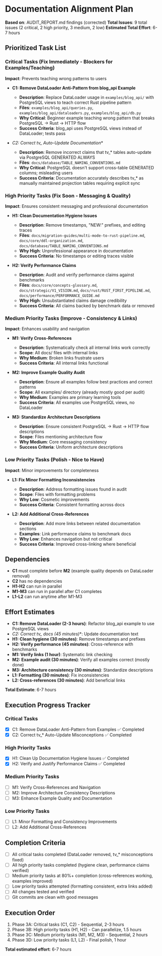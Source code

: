# Documentation Alignment Plan

**Based on**: AUDIT_REPORT.md findings (corrected)
**Total Issues**: 9 total issues (2 critical, 2 high priority, 3 medium, 2 low)
**Estimated Total Effort**: 6-7 hours

## Prioritized Task List

### Critical Tasks (Fix Immediately - Blockers for Examples/Teaching)
**Impact**: Prevents teaching wrong patterns to users

- **C1: Remove DataLoader Anti-Pattern from blog_api Example**
  - **Description**: Replace DataLoader usage in `examples/blog_api/` with PostgreSQL views to teach correct Rust pipeline pattern
  - **Files**: `examples/blog_api/queries.py`, `examples/blog_api/dataloaders.py`, `examples/blog_api/db.py`
  - **Why Critical**: Beginner example teaching wrong pattern that breaks PostgreSQL → Rust → HTTP flow
  - **Success Criteria**: blog_api uses PostgreSQL views instead of DataLoader; tests pass

- **C2: Correct tv_* Auto-Update Documentation**
  - **Description**: Remove incorrect claims that tv_* tables auto-update via PostgreSQL GENERATED ALWAYS
  - **Files**: `docs/database/TABLE_NAMING_CONVENTIONS.md`
  - **Why Critical**: PostgreSQL doesn't support cross-table GENERATED columns; misleading users
  - **Success Criteria**: Documentation accurately describes tv_* as manually maintained projection tables requiring explicit sync

### High Priority Tasks (Fix Soon - Messaging & Quality)
**Impact**: Ensures consistent messaging and professional documentation

- **H1: Clean Documentation Hygiene Issues**
  - **Description**: Remove timestamps, "NEW:" prefixes, and editing traces
  - **Files**: `docs/migration-guides/multi-mode-to-rust-pipeline.md`, `docs/core/ddl-organization.md`, `docs/database/TABLE_NAMING_CONVENTIONS.md`
  - **Why High**: Unprofessional appearance in documentation
  - **Success Criteria**: No timestamps or editing traces visible

- **H2: Verify Performance Claims**
  - **Description**: Audit and verify performance claims against benchmarks
  - **Files**: `docs/core/concepts-glossary.md`, `docs/strategic/V1_VISION.md`, `docs/rust/RUST_FIRST_PIPELINE.md`, `docs/performance/PERFORMANCE_GUIDE.md`
  - **Why High**: Unsubstantiated claims damage credibility
  - **Success Criteria**: All claims backed by benchmark data or removed

### Medium Priority Tasks (Improve - Consistency & Links)
**Impact**: Enhances usability and navigation

- **M1: Verify Cross-References**
  - **Description**: Systematically check all internal links work correctly
  - **Scope**: All docs/ files with internal links
  - **Why Medium**: Broken links frustrate users
  - **Success Criteria**: All internal links functional

- **M2: Improve Example Quality Audit**
  - **Description**: Ensure all examples follow best practices and correct patterns
  - **Scope**: All examples/ directory (already mostly good per audit)
  - **Why Medium**: Examples are primary learning tools
  - **Success Criteria**: All examples use PostgreSQL views, no DataLoader

- **M3: Standardize Architecture Descriptions**
  - **Description**: Ensure consistent PostgreSQL → Rust → HTTP flow descriptions
  - **Scope**: Files mentioning architecture flow
  - **Why Medium**: Core messaging consistency
  - **Success Criteria**: Uniform architecture descriptions

### Low Priority Tasks (Polish - Nice to Have)
**Impact**: Minor improvements for completeness

- **L1: Fix Minor Formatting Inconsistencies**
  - **Description**: Address formatting issues found in audit
  - **Scope**: Files with formatting problems
  - **Why Low**: Cosmetic improvements
  - **Success Criteria**: Consistent formatting across docs

- **L2: Add Additional Cross-References**
  - **Description**: Add more links between related documentation sections
  - **Examples**: Link performance claims to benchmark docs
  - **Why Low**: Enhances navigation but not critical
  - **Success Criteria**: Improved cross-linking where beneficial

## Dependencies

- **C1** must complete before **M2** (example quality depends on DataLoader removal)
- **C2** has no dependencies
- **H1-H2** can run in parallel
- **M1-M3** can run in parallel after C1 completes
- **L1-L2** can run anytime after M1-M3

## Effort Estimates

- **C1: Remove DataLoader (2-3 hours)**: Refactor blog_api example to use PostgreSQL views
- **C2: Correct tv_* docs (45 minutes)**: Update documentation text
- **H1: Clean hygiene (30 minutes)**: Remove timestamps and prefixes
- **H2: Verify performance (45 minutes)**: Cross-reference with benchmarks
- **M1: Verify links (1 hour)**: Systematic link checking
- **M2: Example audit (30 minutes)**: Verify all examples correct (mostly done)
- **M3: Architecture consistency (30 minutes)**: Standardize descriptions
- **L1: Formatting (30 minutes)**: Fix inconsistencies
- **L2: Cross-references (30 minutes)**: Add beneficial links

**Total Estimate**: 6-7 hours

## Execution Progress Tracker

### Critical Tasks
- [x] C1: Remove DataLoader Anti-Pattern from Examples ✅ Completed
- [x] C2: Correct tv_* Auto-Update Misconceptions ✅ Completed

### High Priority Tasks
- [x] H1: Clean Up Documentation Hygiene Issues ✅ Completed
- [x] H2: Verify and Justify Performance Claims ✅ Completed

### Medium Priority Tasks
- [ ] M1: Verify Cross-References and Navigation
- [ ] M2: Improve Architecture Consistency Descriptions
- [ ] M3: Enhance Example Quality and Documentation

### Low Priority Tasks
- [ ] L1: Minor Formatting and Consistency Improvements
- [ ] L2: Add Additional Cross-References

## Completion Criteria
- [ ] All critical tasks completed (DataLoader removed, tv_* misconceptions fixed)
- [ ] All high priority tasks completed (hygiene clean, performance claims verified)
- [ ] Medium priority tasks at 80%+ completion (cross-references working, examples improved)
- [ ] Low priority tasks attempted (formatting consistent, extra links added)
- [ ] All changes tested and verified
- [ ] Git commits are clean with good messages

## Execution Order

1. Phase 3A: Critical tasks (C1, C2) - Sequential, 2-3 hours
2. Phase 3B: High priority tasks (H1, H2) - Can parallelize, 1.5 hours
3. Phase 3C: Medium priority tasks (M1, M2, M3) - Sequential, 2 hours
4. Phase 3D: Low priority tasks (L1, L2) - Final polish, 1 hour

**Total estimated effort**: 6-7 hours
